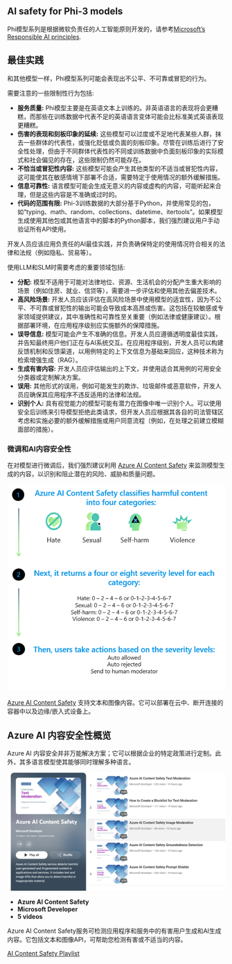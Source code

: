## AI safety for Phi-3 models

Phi模型系列是根据微软负责任的人工智能原则开发的，请参考[Microsoft’s Responsible AI principles](https://www.microsoft.com/ai/responsible-ai). 

## 最佳实践 

和其他模型一样，Phi模型系列可能会表现出不公平、不可靠或冒犯的行为。 

需要注意的一些限制性行为包括:

- **服务质量:** Phi模型主要是在英语文本上训练的。非英语语言的表现将会更糟糕，而那些在训练数据中代表不足的英语语言变体可能会比标准美式英语表现更糟糕。
- **伤害的表现和刻板印象的延续:** 这些模型可以过度或不足地代表某些人群，抹去一些群体的代表性，或强化贬低或负面的刻板印象。尽管在训练后进行了安全性处理，但由于不同群体代表性的不同或训练数据中负面刻板印象的实际模式和社会偏见的存在，这些限制仍然可能存在。
- **不恰当或冒犯性内容:** 这些模型可能会产生其他类型的不适当或冒犯性内容，这可能使其在敏感情境下部署不合适，需要特定于使用情况的额外缓解措施。
- **信息可靠性:** 语言模型可能会生成无意义的内容或虚构的内容，可能听起来合理，但是这些内容是不准确或过时的。
- **代码的范围有限:** Phi-3训练数据的大部分基于Python，并使用常见的包，如“typing、math、random、collections、datetime、itertools”。如果模型生成使用其他包或其他语言中的脚本的Python脚本，我们强烈建议用户手动验证所有API使用。

开发人员应该应用负责任的AI最佳实践，并负责确保特定的使用情况符合相关的法律和法规（例如隐私、贸易等）。

使用LLM和SLM时需要考虑的重要领域包括:

- **分配:** 模型不适用于可能对法律地位、资源、生活机会的分配产生重大影响的场景（例如住房、就业、信贷等），需要进一步评估和使用其他去偏差技术。
- **高风险场景:** 开发人员应该评估在高风险场景中使用模型的适宜性，因为不公平、不可靠或冒犯性的输出可能会导致成本高昂或伤害。这包括在较敏感或专家领域提供建议，其中准确性和可靠性至关重要（例如法律或健康建议）。根据部署环境，在应用程序级别应实施额外的保障措施。
- **误导信息:** 模型可能会产生不准确的信息。开发人员应遵循透明度最佳实践，并告知最终用户他们正在与AI系统交互。在应用程序级别，开发人员可以构建反馈机制和反馈渠道，以用例特定的上下文信息为基础来回应，这种技术称为检索增强生成（RAG）。
- **生成有害内容:** 开发人员应评估输出的上下文，并使用适合其用例的可用安全分类器或定制解决方案。
- **误用:** 其他形式的误用，例如可能发生的欺诈、垃圾邮件或恶意软件，开发人员应确保其应用程序不违反适用的法律和法规。
- **识别个人:** 具有视觉能力的模型可能有潜力在图像中唯一识别个人。可以使用安全后训练来引导模型拒绝此类请求，但开发人员应根据其各自的司法管辖区考虑和实施必要的额外缓解措施或用户同意流程（例如，在处理之前建立模糊面部的措施）。

### 微调和AI内容安全性
在对模型进行微调后，我们强烈建议利用 [Azure AI Content Safety](https://learn.microsoft.com/azure/ai-services/content-safety/overview) 来监测模型生成的内容，以识别和阻止潜在的风险、威胁和质量问题。

![Phi3AISafety](../../../../imgs/01/phi3aisafety.png)

[Azure AI Content Safety](https://learn.microsoft.com/azure/ai-services/content-safety/overview) 支持文本和图像内容。它可以部署在云中、断开连接的容器中以及边缘/嵌入式设备上。

## Azure AI 内容安全性概览

Azure AI 内容安全并非万能解决方案；它可以根据企业的特定政策进行定制。此外，其多语言模型使其能够同时理解多种语言。

![AIContentSafety](../../../../imgs/01/AIcontentsafety.png)

- **Azure AI Content Safety**
- **Microsoft Developer** 
- **5 videos** 

Azure AI Content Safety服务可检测应用程序和服务中的有害用户生成和AI生成内容。它包括文本和图像API，可帮助您检测有害或不适当的内容。

[AI Content Safety Playlist](https://www.youtube.com/playlist?list=PLlrxD0HtieHjaQ9bJjyp1T7FeCbmVcPkQ)
